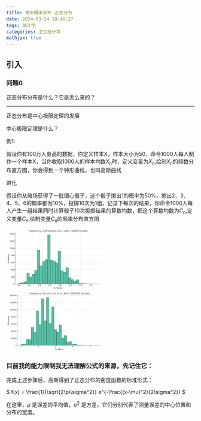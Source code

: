 ```yaml
---
title: 常用概率分布-正态分布
date: 2024-03-24 18:46:27
tags: 统计学
categories: 卫生统计学
mathjax: true
---
```


## 引入

### 问题0

正态分布分布是什么？它是怎么来的？

---

正态分布是中心极限定理的发展

中心极限定理是什么？

例1:

假设你有100万人身高的数据，你定义样本X，样本大小为50，命令1000人每人制作一个样本X，当你收取1000人的样本均数$X_n$时，定义变量为$X_n$,绘制$X_n$的频数分布直方图，你会得到一个钟形曲线，也叫高斯曲线

进化

假设你从赌场获得了一批偏心骰子，这个骰子掷出1的概率为50%，掷出2、3、4、5、6的概率都为10%，投掷10次为1组，记录下每次的结果，你命令1000人每人产生一组结果同时计算骰子10次投掷结果的算数均数，把这个算数均数为$C_n$,定义变量$C_n$,绘制变量$C_n$的频率分布直方图

<img src="https://raw.githubusercontent.com/introvert24312/image/master/example%202%20of%20normal%20distribution.png" alt="example 2 of normal distribution" style="zoom: 25%;" />

<img src="https://raw.githubusercontent.com/introvert24312/image/master/example%201%20of%20normal%20distribution.png" alt="example 1 of normal distribution" style="zoom:25%;" />



### 目前我的能力限制我无法理解公式的来源，先记住它：

完成上述步骤后，高斯得到了正态分布的密度函数的标准形式：

$ f(x) = \frac{1}{\sqrt{2\pi\sigma^2}} e^{-\frac{(x-\mu)^2}{2\sigma^2}} $

在这里，$\mu$ 是误差的平均值，$\sigma^2$ 是方差，它们分别代表了测量误差的中心位置和分布的宽度。

